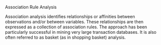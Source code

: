 Association Rule Analysis

Association analysis identifies relationships or affinities between
observations and/or between variables. These relationships are then
expressed as a collection of association rules. The approach has been
particularly successful in mining very large transaction databases. It
is also often referred to as basket (as in shopping basket) analysis.
